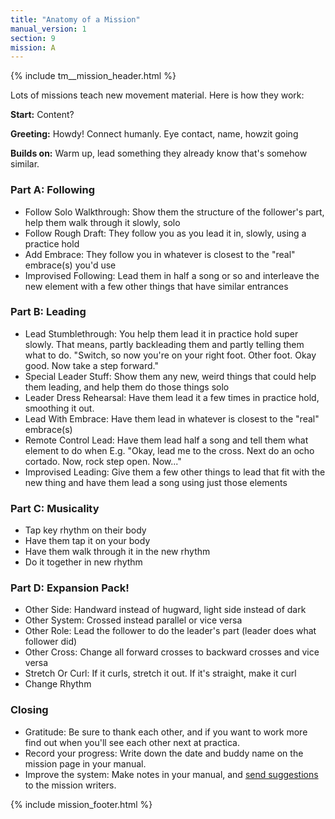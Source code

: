 ```yaml
---
title: "Anatomy of a Mission"
manual_version: 1
section: 9
mission: A
---
```


{% include tm__mission_header.html %}

Lots of missions teach new movement material. Here is how they work: 

**Start:** Content?

**Greeting:** Howdy! Connect humanly. Eye contact, name, howzit going

**Builds on:** Warm up, lead something they already know that's somehow similar.

### Part A: Following 
* Follow Solo Walkthrough: Show them the structure of the follower's part, help them walk through it slowly, solo
* Follow Rough Draft: They follow you as you lead it in, slowly, using a practice hold
* Add Embrace: They follow you in whatever is closest to the "real" embrace(s) you'd use  
* Improvised Following: Lead them in half a song or so and interleave the new element with a few other things that have similar entrances

### Part B: Leading
* Lead Stumblethrough: You help them lead it in practice hold super slowly. That means, partly backleading them and partly telling them what to do. "Switch, so now you're on your right foot. Other foot. Okay good. Now take a step forward."
* Special Leader Stuff: Show them any new, weird things that could help them leading, and help them do those things solo
* Leader Dress Rehearsal: Have them lead it a few times in practice hold, smoothing it out. 
* Lead With Embrace: Have them lead in whatever is closest to the "real" embrace(s) 
* Remote Control Lead: Have them lead half a song and tell them what element to do when E.g. "Okay, lead me to the cross. Next do an ocho cortado. Now, rock step open. Now..." 
* Improvised Leading: Give them a few other things to lead that fit with the new thing and have them lead a song using just those elements

### Part C: Musicality
* Tap key rhythm on their body
* Have them tap it on your body
* Have them walk through it in the new rhythm
* Do it together in new rhythm

### Part D: Expansion Pack! 
* Other Side: Handward instead of hugward, light side instead of dark
* Other System: Crossed instead parallel or vice versa
* Other Role: Lead the follower to do the leader's part (leader does what follower did) 
* Other Cross: Change all forward crosses to backward crosses and vice versa
* Stretch Or Curl: If it curls, stretch it out. If it's straight, make it curl
* Change Rhythm

### Closing
* Gratitude: Be sure to thank each other, and if you want to work more find out when you'll see each other next at practica. 
* Record your progress: Write down the date and buddy name on the mission page in your manual.
* Improve the system: Make notes in your manual, and [send suggestions](https://github.com/andreimoment/tangomanual/issues) to the mission writers. 

{% include mission_footer.html %}
